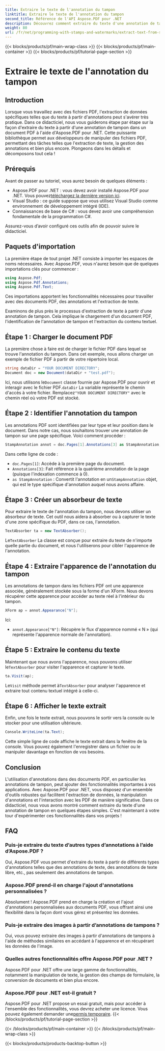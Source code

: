 ```yaml
---
title: Extraire le texte de l'annotation du tampon
linktitle: Extraire le texte de l'annotation du tampon
second_title: Référence de l'API Aspose.PDF pour .NET
description: Découvrez comment extraire du texte d'une annotation de tampon dans un PDF à l'aide d'Aspose.PDF pour .NET avec ce didacticiel étape par étape, accompagné d'un exemple de code détaillé.
weight: 80
url: /fr/net/programming-with-stamps-and-watermarks/extract-text-from-stamp-annotation/
---
```


{{< blocks/products/pf/main-wrap-class >}}
{{< blocks/products/pf/main-container >}}
{{< blocks/products/pf/tutorial-page-section >}}

# Extraire le texte de l'annotation du tampon

## Introduction

Lorsque vous travaillez avec des fichiers PDF, l'extraction de données spécifiques telles que du texte à partir d'annotations peut s'avérer très pratique. Dans ce didacticiel, nous vous guiderons étape par étape sur la façon d'extraire du texte à partir d'une annotation de tampon dans un document PDF à l'aide d'Aspose.PDF pour .NET. Cette puissante bibliothèque permet aux développeurs de manipuler des fichiers PDF, permettant des tâches telles que l'extraction de texte, la gestion des annotations et bien plus encore. Plongeons dans les détails et décomposons tout cela !

## Prérequis

Avant de passer au tutoriel, vous aurez besoin de quelques éléments :

-  Aspose.PDF pour .NET : vous devez avoir installé Aspose.PDF pour .NET. Vous pouvez[téléchargez la dernière version ici](https://releases.aspose.com/pdf/net/).
- Visual Studio : ce guide suppose que vous utilisez Visual Studio comme environnement de développement intégré (IDE).
- Connaissances de base de C# : vous devez avoir une compréhension fondamentale de la programmation C#.

Assurez-vous d’avoir configuré ces outils afin de pouvoir suivre le didacticiel.

## Paquets d'importation

La première étape de tout projet .NET consiste à importer les espaces de noms nécessaires. Avec Aspose.PDF, vous n'aurez besoin que de quelques importations clés pour commencer :

```csharp
using Aspose.Pdf;
using Aspose.Pdf.Annotations;
using Aspose.Pdf.Text;
```

Ces importations apportent les fonctionnalités nécessaires pour travailler avec des documents PDF, des annotations et l'extraction de texte.

Examinons de plus près le processus d'extraction de texte à partir d'une annotation de tampon. Cela implique le chargement d'un document PDF, l'identification de l'annotation de tampon et l'extraction du contenu textuel.

## Étape 1 : Charger le document PDF

La première chose à faire est de charger le fichier PDF dans lequel se trouve l'annotation du tampon. Dans cet exemple, nous allons charger un exemple de fichier PDF à partir de votre répertoire local.

```csharp
string dataDir = "YOUR DOCUMENT DIRECTORY";
Document doc = new Document(dataDir + "test.pdf");
```

 Ici, nous utilisons le`Document` classe fournie par Aspose.PDF pour ouvrir et interagir avec le fichier PDF.`dataDir` La variable représente le chemin d'accès à votre fichier. Remplacez`"YOUR DOCUMENT DIRECTORY"` avec le chemin réel où votre PDF est stocké.

## Étape 2 : Identifier l'annotation du tampon

Les annotations PDF sont identifiées par leur type et leur position dans le document. Dans notre cas, nous souhaitons trouver une annotation de tampon sur une page spécifique. Voici comment procéder :

```csharp
StampAnnotation annot = doc.Pages[1].Annotations[3] as StampAnnotation;
```

Dans cette ligne de code :
- `doc.Pages[1]`: Accède à la première page du document.
- `Annotations[3]`: Fait référence à la quatrième annotation de la page (puisque l'indexation commence à 0).
- `as StampAnnotation` : Convertit l'annotation en un`StampAnnotation` objet, qui est le type spécifique d'annotation auquel nous avons affaire.

## Étape 3 : Créer un absorbeur de texte

Pour extraire le texte de l'annotation du tampon, nous devons utiliser un absorbeur de texte. Cet outil nous aidera à absorber ou à capturer le texte d'une zone spécifique du PDF, dans ce cas, l'annotation.

```csharp
TextAbsorber ta = new TextAbsorber();
```

 Le`TextAbsorber` La classe est conçue pour extraire du texte de n'importe quelle partie du document, et nous l'utiliserons pour cibler l'apparence de l'annotation.

## Étape 4 : Extraire l'apparence de l'annotation du tampon

Les annotations de tampon dans les fichiers PDF ont une apparence associée, généralement stockée sous la forme d'un XForm. Nous devons récupérer cette apparence pour accéder au texte réel à l'intérieur du tampon.

```csharp
XForm ap = annot.Appearance["N"];
```

Ici:
- `annot.Appearance["N"]`: Récupère le flux d'apparence nommé « N » (qui représente l'apparence normale de l'annotation).

## Étape 5 : Extraire le contenu du texte

 Maintenant que nous avons l'apparence, nous pouvons utiliser le`TextAbsorber` pour visiter l'apparence et capturer le texte.

```csharp
ta.Visit(ap);
```

 Le`Visit` méthode permet à`TextAbsorber` pour analyser l'apparence et extraire tout contenu textuel intégré à celle-ci.

## Étape 6 : Afficher le texte extrait

Enfin, une fois le texte extrait, nous pouvons le sortir vers la console ou le stocker pour une utilisation ultérieure.

```csharp
Console.WriteLine(ta.Text);
```

Cette simple ligne de code affiche le texte extrait dans la fenêtre de la console. Vous pouvez également l'enregistrer dans un fichier ou le manipuler davantage en fonction de vos besoins.

## Conclusion

L'utilisation d'annotations dans des documents PDF, en particulier les annotations de tampon, peut ajouter des fonctionnalités importantes à vos applications. Avec Aspose.PDF pour .NET, vous disposez d'un ensemble d'outils robustes qui facilitent l'extraction de données, la manipulation d'annotations et l'interaction avec les PDF de manière significative. Dans ce didacticiel, nous vous avons montré comment extraire du texte d'une annotation de tampon en quelques étapes simples. C'est maintenant à votre tour d'expérimenter ces fonctionnalités dans vos projets !

## FAQ

### Puis-je extraire du texte d’autres types d’annotations à l’aide d’Aspose.PDF ?  
Oui, Aspose.PDF vous permet d'extraire du texte à partir de différents types d'annotations telles que des annotations de texte, des annotations de texte libre, etc., pas seulement des annotations de tampon.

### Aspose.PDF prend-il en charge l'ajout d'annotations personnalisées ?  
Absolument ! Aspose.PDF prend en charge la création et l'ajout d'annotations personnalisées aux documents PDF, vous offrant ainsi une flexibilité dans la façon dont vous gérez et présentez les données.

### Puis-je extraire des images à partir d’annotations de tampons ?  
Oui, vous pouvez extraire des images à partir d'annotations de tampons à l'aide de méthodes similaires en accédant à l'apparence et en récupérant les données de l'image.

### Quelles autres fonctionnalités offre Aspose.PDF pour .NET ?  
Aspose.PDF pour .NET offre une large gamme de fonctionnalités, notamment la manipulation de texte, la gestion des champs de formulaire, la conversion de documents et bien plus encore.

### Aspose.PDF pour .NET est-il gratuit ?  
 Aspose.PDF pour .NET propose un essai gratuit, mais pour accéder à l'ensemble des fonctionnalités, vous devrez acheter une licence. Vous pouvez également demander une[permis temporaire](https://purchase.aspose.com/temporary-license/).
{{< /blocks/products/pf/tutorial-page-section >}}

{{< /blocks/products/pf/main-container >}}
{{< /blocks/products/pf/main-wrap-class >}}

{{< blocks/products/products-backtop-button >}}
